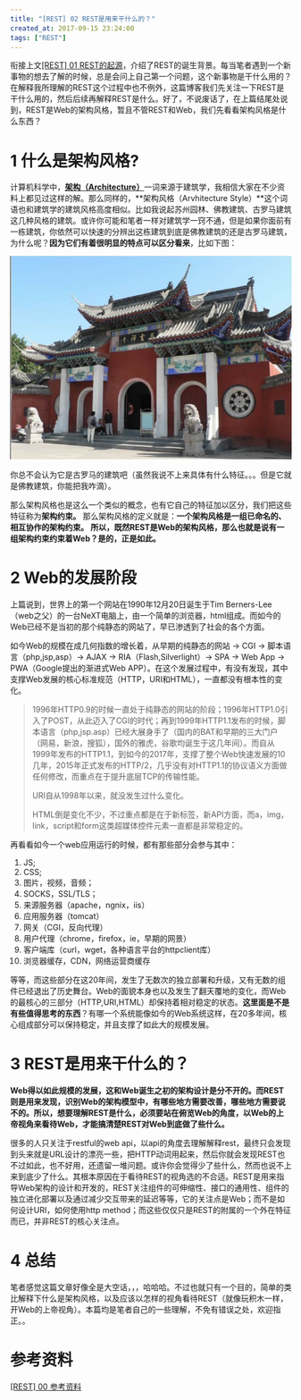 ```yaml
---
title: "[REST] 02 REST是用来干什么的？"
created_at: 2017-09-15 23:24:00
tags: ["REST"]
---
```


衔接上文[[REST] 01 REST的起源](../01-origin)，介绍了REST的诞生背景。每当笔者遇到一个新事物的想去了解的时候，总是会问上自己第一个问题，这个新事物是干什么用的？在解释我所理解的REST这个过程中也不例外，这篇博客我们先关注一下REST是干什么用的，然后后续再解释REST是什么。好了，不说废话了，在上篇结尾处说到，REST是Web的架构风格，暂且不管REST和Web，我们先看看架构风格是什么东西？

# 1 什么是架构风格?

计算机科学中，[**架构（Architecture）**](https://en.wikipedia.org/wiki/Architecture)一词来源于建筑学，我相信大家在不少资料上都见过这样的解。那么同样的，**架构风格（Arvhitecture Style）**这个词语也和建筑学的建筑风格高度相似。比如我说起苏州园林、佛教建筑、古罗马建筑这几种风格的建筑。或许你可能和笔者一样对建筑学一窍不通，但是如果你面前有一栋建筑，你依然可以快速的分辨出这栋建筑到底是佛教建筑的还是古罗马建筑，为什么呢？**因为它们有着很明显的特点可以区分看来**，比如下图：

![寺庙建筑](./temple-architecture.jpg)

你总不会认为它是古罗马的建筑吧（虽然我说不上来具体有什么特征。。。但是它就是佛教建筑，你能把我咋滴）。

那么架构风格也是这么一个类似的概念，也有它自己的特征加以区分，我们把这些特征称为**架构约束。** 那么架构风格的定义就是：**一个架构风格是一组已命名的、相互协作的架构约束。** **所以，既然REST是Web的架构风格，那么也就是说有一组架构约束约束着Web？是的，正是如此。** 

# 2 Web的发展阶段

上篇说到，世界上的第一个网站在1990年12月20日诞生于Tim Berners-Lee（web之父）的一台NeXT电脑上，由一个简单的浏览器，html组成。而如今的Web已经不是当初的那个纯静态的网站了，早已渗透到了社会的各个方面。

如今Web的规模在成几何指数的增长着，从早期的纯静态的网站 -> CGI -> 脚本语言（php,jsp,asp）-> AJAX -> RIA（Flash,Silverlight）-> SPA -> Web App -> PWA（Google提出的渐进式Web APP）。在这个发展过程中，有没有发现，其中支撑Web发展的核心标准规范（HTTP，URI和HTML），一直都没有根本性的变化。

> 1996年HTTP0.9的时候一直处于纯静态的网站的阶段；1996年HTTP1.0引入了POST，从此迈入了CGI的时代；再到1999年HTTP1.1发布的时候，脚本语言（php,jsp.asp）已经大展身手了（国内的BAT和早期的三大门户（网易，新浪，搜狐），国外的雅虎，谷歌均诞生于这几年间）。而自从1999年发布的HTTP1.1，到如今的2017年，支撑了整个Web快速发展的10几年，2015年正式发布的HTTP/2，几乎没有对HTTP1.1的协议语义方面做任何修改，而重点在于提升底层TCP的传输性能。
> 
> URI自从1998年以来，就没发生过什么变化。
> 
> HTML倒是变化不少，不过重点都是在于新标签，新API方面，而a，img，link，script和form这类超媒体控件元素一直都是非常稳定的。

再看看如今一个web应用运行的时候，都有那些部分会参与其中：

1. JS;
2. CSS;
3. 图片，视频，音频；
4. SOCKS，SSL/TLS；
5. 来源服务器（apache，ngnix，iis）
6. 应用服务器（tomcat）
7. 网关（CGI，反向代理）
8. 用户代理（chrome，firefox，ie，早期的网景）
9. 客户端库（curl，wget，各种语言平台的httpclient库）
10. 浏览器缓存，CDN，网络运营商缓存

等等，而这些部分在这20年间，发生了无数次的独立部署和升级，又有无数的组件已经退出了历史舞台。Web的面貌本身也以及发生了翻天覆地的变化，而Web的最核心的三部分（HTTP,URI,HTML）却保持着相对稳定的状态。**这里面是不是有些值得思考的东西**？有哪一个系统能像如今的Web系统这样，在20多年间，核心组成部分可以保持稳定，并且支撑了如此大的规模发展。

# 3 REST是用来干什么的？

**Web得以如此规模的发展，这和Web诞生之初的架构设计是分不开的。而REST则是用来发现，识别Web的架构模型中，有哪些地方需要改善，哪些地方需要说不的。所以，想要理解REST是什么，必须要站在俯览Web的角度，以Web的上帝视角来看待Web，才能搞清楚REST对Web到底做了些什么。**

很多的人只关注于restful的web api，以api的角度去理解解释rest，最终只会发现到头来就是URL设计的漂亮一些，把HTTP动词用起来，然后你就会发现REST也不过如此，也不好用，还遗留一堆问题。或许你会觉得少了些什么，然而也说不上来到底少了什么。其根本原因在于看待REST的视角选的不合适。REST是用来指导Web架构的设计和开发的，REST关注组件的可伸缩性、接口的通用性、组件的独立进化部署以及通过减少交互带来的延迟等等，它的关注点是Web；而不是如何设计URI，如何使用http method；而这些仅仅只是REST的附属的一个外在特征而已，并非REST的核心关注点。

# 4 总结

笔者感觉这篇文章好像全是大空话，，，哈哈哈。不过也就只有一个目的，简单的类比解释下什么是架构风格，以及应该以怎样的视角看待REST（就像玩积木一样，开Web的上帝视角）。本篇均是笔者自己的一些理解，不免有错误之处，欢迎指正。。

# 参考资料

[[REST] 00 参考资料][reference]

[reference]:../00-reference